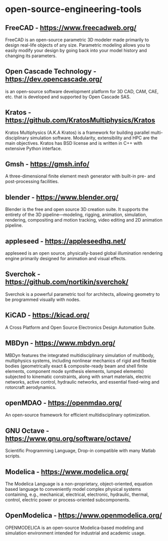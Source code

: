 # open-source-engineering-tools

## FreeCAD - https://www.freecadweb.org/
FreeCAD is an open-source parametric 3D modeler made primarily to design real-life objects of any size. Parametric modeling allows you to easily modify your design by going back into your model history and changing its parameters.   

## Open Cascade Technology - https://dev.opencascade.org/
is an open-source software development platform for 3D CAD, CAM, CAE, etc. that is developed and supported by Open Cascade SAS.

## Kratos - https://github.com/KratosMultiphysics/Kratos
Kratos Multiphysics (A.K.A Kratos) is a framework for building parallel multi-disciplinary simulation software. Modularity, extensibility and HPC are the main objectives. Kratos has BSD license and is written in C++ with extensive Python interface.

## Gmsh - https://gmsh.info/
A three-dimensional finite element mesh generator with built-in pre- and post-processing facilities.

## blender - https://www.blender.org/
Blender is the free and open source 3D creation suite. It supports the entirety of the 3D pipeline—modeling, rigging, animation, simulation, rendering, compositing and motion tracking, video editing and 2D animation pipeline.

## appleseed - https://appleseedhq.net/
appleseed is an open source, physically-based global illumination rendering engine primarily designed for animation and visual effects.

## Sverchok - https://github.com/nortikin/sverchok/
Sverchok is a powerful parametric tool for architects, allowing geometry to be programmed visually with nodes.   

## KiCAD - https://kicad.org/
A Cross Platform and Open Source Electronics Design Automation Suite.  

## MBDyn - https://www.mbdyn.org/
MBDyn features the integrated multidisciplinary simulation of multibody, multiphysics systems, including nonlinear mechanics of rigid and flexible bodies (geometrically exact & composite-ready beam and shell finite elements, component mode synthesis elements, lumped elements) subjected to kinematic constraints, along with smart materials, electric networks, active control, hydraulic networks, and essential fixed-wing and rotorcraft aerodynamics.   

## openMDAO - https://openmdao.org/
An open-source framework for efficient multidisciplinary optimization.

## GNU Octave - https://www.gnu.org/software/octave/
Scientific Programming Language, Drop-in compatible with many Matlab scripts.

## Modelica - https://www.modelica.org/
The Modelica Language is a non-proprietary, object-oriented, equation based language to conveniently model complex physical systems containing, e.g., mechanical, electrical, electronic, hydraulic, thermal, control, electric power or process-oriented subcomponents.   

## OpenModelica - https://www.openmodelica.org/
OPENMODELICA is an open-source Modelica-based modeling and simulation environment intended for industrial and academic usage.
